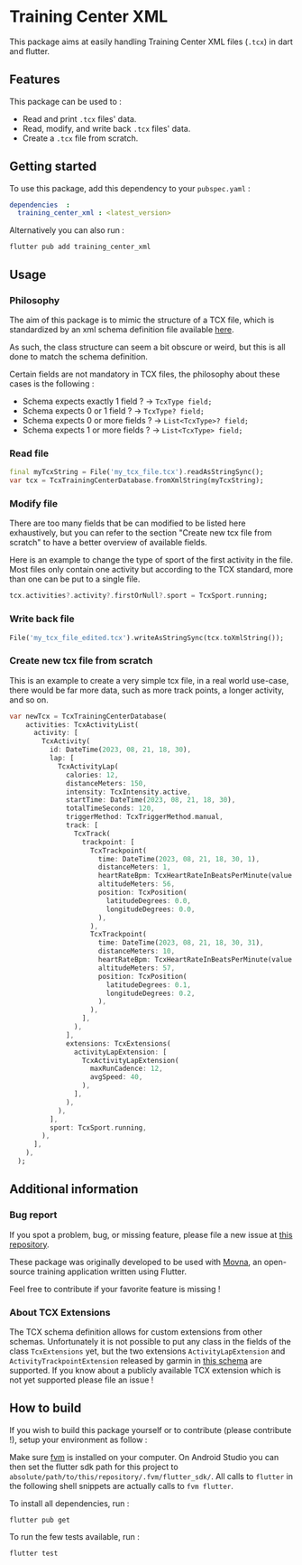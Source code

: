 # Training Center XML

This package aims at easily handling Training Center XML files (`.tcx`) in dart and flutter.


## Features

This package can be used to :
- Read and print `.tcx` files' data.
- Read, modify, and write back `.tcx` files' data.
- Create a `.tcx` file from scratch.


## Getting started

To use this package, add this dependency to your `pubspec.yaml` :

```yaml
dependencies  :
  training_center_xml : <latest_version>
```

Alternatively you can also run :

```shell
flutter pub add training_center_xml
```


## Usage

### Philosophy

The aim of this package is to mimic the structure of a TCX file, which is standardized by an xml
schema definition file available [here](https://www.garmin.com/xmlschemas/TrainingCenterDatabasev2.xsd).

As such, the class structure can seem a bit obscure or weird, but this is all done to match the
schema definition.

Certain fields are not mandatory in TCX files, the philosophy about these cases is the following :
- Schema expects exactly 1 field ? -> `TcxType field;`
- Schema expects 0 or 1 field ? -> `TcxType? field;`
- Schema expects 0 or more fields ? -> `List<TcxType>? field;`
- Schema expects 1 or more fields ? -> `List<TcxType> field;`


### Read file

```dart
final myTcxString = File('my_tcx_file.tcx').readAsStringSync();
var tcx = TcxTrainingCenterDatabase.fromXmlString(myTcxString);
```


### Modify file

There are too many fields that be can modified to be listed here exhaustively, but you can refer to 
the section "Create new tcx file from scratch" to have a better overview of available fields.

Here is an example to change the type of sport of the first activity in the file. Most files only
contain one activity but according to the TCX standard, more than one can be put to a single file.

```dart
tcx.activities?.activity?.firstOrNull?.sport = TcxSport.running;
```


### Write back file

```dart
File('my_tcx_file_edited.tcx').writeAsStringSync(tcx.toXmlString());
```


### Create new tcx file from scratch

This is an example to create a very simple tcx file, in a real world use-case, there would be far
more data, such as more track points, a longer activity, and so on.

```dart
var newTcx = TcxTrainingCenterDatabase(
    activities: TcxActivityList(
      activity: [
        TcxActivity(
          id: DateTime(2023, 08, 21, 18, 30),
          lap: [
            TcxActivityLap(
              calories: 12,
              distanceMeters: 150,
              intensity: TcxIntensity.active,
              startTime: DateTime(2023, 08, 21, 18, 30),
              totalTimeSeconds: 120,
              triggerMethod: TcxTriggerMethod.manual,
              track: [
                TcxTrack(
                  trackpoint: [
                    TcxTrackpoint(
                      time: DateTime(2023, 08, 21, 18, 30, 1),
                      distanceMeters: 1,
                      heartRateBpm: TcxHeartRateInBeatsPerMinute(value: 90),
                      altitudeMeters: 56,
                      position: TcxPosition(
                        latitudeDegrees: 0.0,
                        longitudeDegrees: 0.0,
                      ),
                    ),
                    TcxTrackpoint(
                      time: DateTime(2023, 08, 21, 18, 30, 31),
                      distanceMeters: 10,
                      heartRateBpm: TcxHeartRateInBeatsPerMinute(value: 100),
                      altitudeMeters: 57,
                      position: TcxPosition(
                        latitudeDegrees: 0.1,
                        longitudeDegrees: 0.2,
                      ),
                    ),
                  ],
                ),
              ],
              extensions: TcxExtensions(
                activityLapExtension: [
                  TcxActivityLapExtension(
                    maxRunCadence: 12,
                    avgSpeed: 40,
                  ),
                ],
              ),
            ),
          ],
          sport: TcxSport.running,
        ),
      ],
    ),
  );
```


## Additional information

### Bug report

If you spot a problem, bug, or missing feature, please file a new issue
at [this repository](https://github.com/BriceCroix/training_center_xml).

These package was originally developed to be used with [Movna](https://github.com/MovnaTeam/movna),
an open-source training application written using Flutter.

Feel free to contribute if your favorite feature is missing !


### About TCX Extensions

The TCX schema definition allows for custom extensions from other schemas. Unfortunately it is not
possible to put any class in the fields of the class `TcxExtensions` yet, but the two extensions
`ActivityLapExtension` and `ActivityTrackpointExtension` released by garmin in
[this schema](https://www.garmin.com/xmlschemas/ActivityExtensionv2.xsd) are supported.
If you know about a publicly available TCX extension which is not yet supported please file
an issue !


## How to build

If you wish to build this package yourself or to contribute (please contribute !),
setup your environment as follow :

Make sure [fvm](https://fvm.app/) is installed on your computer.
On Android Studio you can then set the flutter sdk path for this project to `absolute/path/to/this/repository/.fvm/flutter_sdk/`.
All calls to `flutter` in the following shell snippets are actually calls to `fvm flutter`.

To install all dependencies, run :
```shell
flutter pub get
```

To run the few tests available, run :
```shell
flutter test
```
